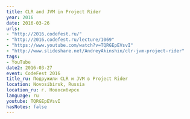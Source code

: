 ```yaml
---
title: CLR and JVM in Project Rider
year: 2016
date: 2016-03-26
urls:
- "http://2016.codefest.ru/"
- "http://2016.codefest.ru/lecture/1069"
- "https://www.youtube.com/watch?v=TQRGEpEVsvI"
- "http://www.slideshare.net/AndreyAkinshin/clr-jvm-project-rider"
tags:
- YouTube
date2: 2016-03-27
event: CodeFest 2016
title_ru: Подружили CLR и JVM в Project Rider
location: Novosibirsk, Russia
location_ru: г. Новосибирск
language: ru
youtube: TQRGEpEVsvI
hasNotes: false
---
```

